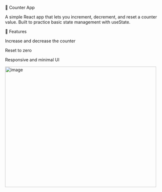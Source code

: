 🔢 Counter App

A simple React app that lets you increment, decrement, and reset a counter value.
Built to practice basic state management with useState.

🚀 Features

Increase and decrease the counter

Reset to zero

Responsive and minimal UI

<img width="495" height="397" alt="image" src="https://github.com/user-attachments/assets/012fe18b-e1e0-456d-90f3-47d40aeb9b56" />

